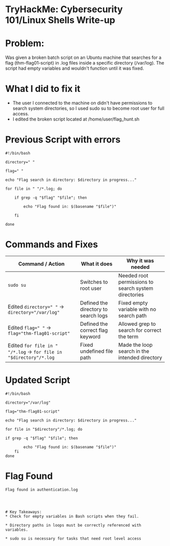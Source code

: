 # TryHackMe: Cybersecurity 101/Linux Shells Write-up

# Problem:
Was given a broken batch script on an Ubuntu machine that searches for a flag (thm-flag01-script) in .log files inside a specific directory (/var/log). 
The script had empty variables and wouldn't function until it was fixed. 

# What I did to fix it

* The user I connected to the machine on didn't have permissions to search system directories, so I used sudo su to become root user for full access.
* I edited the broken script located at /home/user/flag_hunt.sh

# Previous Script with errors
```
#!/bin/bash

directory=" "

flag=" "

echo "Flag search in directory: $directory in progress..."

for file in " "/*.log; do

    if grep -q "$flag" "$file"; then

        echo "Flag found in: $(basename "$file")"

    fi

done
```

# Commands and Fixes

| Command / Action                                                  | What it does                         | Why it was needed                                    |
| ----------------------------------------------------------------- | ------------------------------------ | ---------------------------------------------------- |
| `sudo su`                                                         | Switches to root user                | Needed root permissions to search system directories |
| Edited `directory=" "` → `directory="/var/log"`                   | Defined the directory to search logs | Fixed empty variable with no search path             |
| Edited `flag=" "` → `flag="thm-flag01-script"`                    | Defined the correct flag keyword     | Allowed grep to search for correct the term          |
| Edited `for file in " "/*.log` → `for file in "$directory"/*.log` | Fixed undefined file path            | Made the loop search in the intended directory       |


# Updated Script
```
#!/bin/bash

directory="/var/log"

flag="thm-flag01-script"

echo "Flag search in directory: $directory in progress..."

for file in "$directory"/*.log; do

if grep -q "$flag" "$file"; then
    
        echo "Flag found in: $(basename "$file")"
    fi
done
```
# Flag Found
```
Flag found in authentication.log




# Key Takeaways:
* Check for empty variables in Bash scripts when they fail.

* Directory paths in loops must be correctly referenced with variables.

* sudo su is necessary for tasks that need root level access

